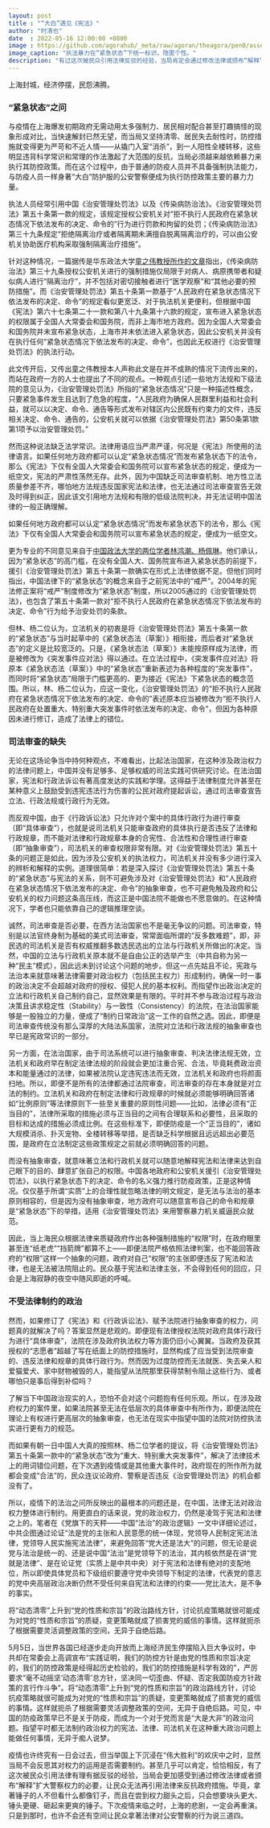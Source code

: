 ```yaml
---
layout: post
title : "“大白”遇见《宪法》"
author: "时清也"
date  : 2022-05-16 12:00:00 +0800
image : https://github.com/agorahub/_meta/raw/agoran/theagora/pen0/assets/images/c1/c1-20220516-01.jpg
image_caption: "执法暴力在“紧急状态”下统一标识，隐匿个性。"
description: "有过这次被民众引用法律反驳的经验，当局肯定会通过修改法律或颁布“解释”扩大警察权力。"
---
```


上海封城，经济停摆，民怨沸腾。

<!--more-->

### “紧急状态”之问

与疫情在上海爆发初期政府无需动用太多强制力、居民相对配合甚至打趣搞怪的现象形成对比，当快速解封已然无望，而当局又坚持清零、居民失去耐性时，防控措施就变得更为严苛和不近人情——从撬门入室“消杀”，到一人阳性全楼转移，这些明显违背科学常识和常理的作法激起了大范围的反抗，当局必须越来越依赖暴力来执行其防控政策。而在这个过程中，由于普通的防疫人员并不具备强制执法能力，与防疫人员一样身著“大白”防护服的公安警察便成为执行防控政策主要的暴力力量。

执法人员经常引用中国《治安管理处罚法》以及《传染病防治法》。《治安管理处罚法》第五十条第一款的规定，该规定授权公安机关对“拒不执行人民政府在紧急状态情况下依法发布的决定、命令的”行为进行罚款和拘留的处罚；《传染病防治法》第三十九条规定“拒绝隔离治疗或者隔离期未满擅自脱离隔离治疗的，可以由公安机关协助医疗机构采取强制隔离治疗措施”。

针对这种情况，一篇据传是华东政法大学[童之伟教授所作的文章](https://www.hk01.com/即時中國/768105/上海法學教授童之偉批-強送方艙-強進民宅-違法-微博遭禁言)指出，《传染病防治法》第三十九条授权公安机关进行的强制措施仅局限于对病人、病原携带者和疑似病人进行“隔离治疗”，并不包括对密切接触者进行“医学观察”和“其他必要的预防措施”。而《治安管理处罚法》第五十条第一款基于“人民政府在紧急状态情况下依法发布的决定、命令”的规定看似更宽泛、对于执法机关更便利，但根据中国《宪法》第六十七条第二十一款和第八十九条第十六款的规定，宣布进入紧急状态的权限属于全国人大常委会和国务院，而非上海市地方政府。因为全国人大常委会和国务院并未宣布紧急状态，上海市并未依法进入紧急状态，因此公安机关并没有在执行任何“紧急状态情况下依法发布的决定、命令”，也因此无权进行《治安管理处罚法》的执法行动。

此文传开后，又传出童之伟教授本人声称此文是在并不成熟的情况下流传出来的，而站在政府一方的人士也提出了不同的观点。一种观点引述一些地方法规和下级法院的意见认为，《治安管理处罚法》所指的“紧急状态情况”只是一种描述性概念，只要紧急事件发生且达到了危急的程度，“人民政府为确保人民群里利益和社会利益，就可以以决定、命令、通告等形式发布对辖区内公民既有约束力的文件，违反相关决定、命令、通告的，公安机关就可以依据《治安管理处罚法》第50条第1款第1项予以治安管理处罚。”

然而这种说法缺乏法学常识。法律用语应当严肃严谨，何况是《宪法》所使用的法律语言。如果任何地方政府都可以认定“紧急状态情况”而发布紧急状态下的法令，那么《宪法》下仅有全国人大常委会和国务院可以宣布紧急状态的规定，便成为一纸空文，宪法的严肃性荡然无存。此外，因为中国缺乏司法审查机制、地方性立法质量参差不齐，哪怕地方法规违反国家宪法和法律，也无法通过司法审查宣告无效及时得到纠正，因此该文引用地方法规和有限的低级法院判决，并无法证明中国法律的一般正确理解。

如果任何地方政府都可以认定“紧急状态情况”而发布紧急状态下的法令，那么《宪法》下仅有全国人大常委会和国务院可以宣布紧急状态的规定，便成为一纸空文。

更为专业的不同意见来自于[中国政法大学的两位学者林鸿潮、杨佩琳](https://opinion.caixin.com/2022-04-11/101868206.html)。他们承认，因为“紧急状态”的高门槛，在没有全国人大、国务院宣布进入紧急状态的前提下，援引《治安管理处罚法》第五十条第一款确实在形式上法律依据不足。但他们同时指出，中国法律下的“紧急状态”的概念来自于之前宪法中的“戒严”。2004年的宪法修正案将“戒严”制度修改为“紧急状态”制度，所以2005通过的《治安管理处罚法》，也包含了第五十条第一款对“拒不执行人民政府在紧急状态情况下依法发布的决定、命令”行为给予治安处罚的条款。

但林、杨二位认为，立法机关的初衷是将《治安管理处罚法》第五十条第一款的“紧急状态”与当时起草中的《紧急状态法（草案）》相衔接，而后者对“紧急状态”的定义是比较宽泛的。只是，《紧急状态法（草案）》未能按原样成为法律，而是被修改为《突发事件应对法》得以通过。在立法过程中，《突发事件应对法》将原本《紧急状态法（草案）》中的“紧急状态”重新表述为各种程度的“突发事件”，而同时将“紧急状态”局限于门槛更高的、更为接近《宪法》下紧急状态的概念范围。所以，林、杨二位认为，应这一变化，《治安管理处罚法》的“拒不执行人民政府在紧急状态情况下依法发布的决定、命令的”表述原本应当被修改为“拒不执行人民政府在处置重大、特别重大突发事件时依法发布的决定、命令”，但因为各种原因未进行修订，造成了法律上的错位。


### 司法审查的缺失

无论在这场论争当中持何种观点，不难看出，比起法治国家，在这种涉及政治权力的法律问题上，中国并没有足够多、足够权威的司法实践可供研究讨论。在法治国家，宪法和行政法诉讼有著高度发达的实践和学理。这得益于法律制度允许甚至在某种意义上鼓励受到违宪违法行为伤害的公民对政府提起诉讼，通过司法审查宣告立法、行政法规或行政行为无效。

而反观中国，由于《行政诉讼法》只允许对个案中的具体行政行为进行审查（即“具体审查”），也就是说司法机关只能审查政府的具体执行是否违反了法律和行政规章，而不能对法律和行政规章本身的合宪性、合法性和合理性进行审查（即“抽象审查”），司法机关的审查权限非常有限。对《治安管理处罚法》第五十条的问题正是如此，因为涉及公安机关的执法权力，司法机关并没有多少进行深入的辨析和解释的实例。道理很简单：若是深入探讨《治安管理处罚法》第五十条的“紧急状态”与宪法的关系，则不可避免涉及对《治安管理处罚法》和“人民政府在紧急状态情况下依法发布的决定、命令”的抽象审查，也不可避免触及政府和公安机关的权力问题这条高压线，而这正是中国法院不能做也不愿意做的。在这种情况下，学者也只能依靠自己的逻辑推理空谈。

诚然，司法审查是否必要，在西方法治国家也不是毫无争议的问题。司法审查，特别是以法官终身制为基础的美式司法审查，常常面临所谓的“反多数难题”，即，非民选的司法机关是否有权威推翻多数选民选出的立法与行政机关所做出的决定。当然，中国的立法与行政机关原本就不是自由公正的选举产生（中共自称为另一种“民主”模式），因此远未到讨论这个问题的地步。但这一点先姑且不论，宪政与法治本来就意味著法律需要对政治权力（包括民主权力）形成制约，确保一时一事的政治决定不会超越对政府的授权、侵犯人民的基本权利。而指望作出政治决定的立法和行政机关自己制约自己，显然效果是有限的。平时并不参与政治过程与政治决策且讲求稳定性（Stability）与一致性（Consistency）的法院，在法治国家能够是一股独立的力量，便成了“制约日常政治”这一工作的自然之选。因此，即便是司法审查传统没有那么深厚的大陆法系国家，法院对立法和行政法规的抽象审查也早已是宪政常识的一部分。

另一方面，在法治国家，由于司法系统可以进行抽象审查、判决法律法规无效，立法机关和政府早在制定法律法规的阶段就会更加注重合宪、合法，毕竟耗费政治资本和能量通过的法律，如果被法院认定违宪违法而无效，立法机关和政府也将颜面扫地。所以，即便不是所有的法律都通过法院审查，司法审查的存在本身就是对立法的制约。立法机关和政府在制定法律和行政规章的时候就必须能够明确回答诸如“比例原则”等法律原则下一些至关重要的原则性问题——比如，法律必须有“正当目的”，法律所采取的措施必须与正当目的之间有合理联系和必要性，且采取的目标和达成的措施必须成比例。在这些标准下，即便防疫是一个“正当目的”，诸如大规模消杀、扑灭宠物、全楼转移等举措，是否缺乏科学根据且远远超出必要范围，是政府在立法制定这些政策规定之前就必须明确回答的问题。

而没有抽象审查，就意味著立法和行政机关就可以随意地解释宪法和法律来达到自己眼下的目的、肆意扩张自己的权限。中国各地政府和公安机关援引《治安管理处罚法》，以执行紧急状态下的决定、命令的名义强力推行防疫政策，正是这种情况。仅仅基于所谓“实质”上的合理性就忽略法律的明文规定，是无法与法治的基本原则相容的，但是因为没有抽象审查，地方政府可以随意宣布自己的命令和规章是“紧急状态”下的举措，适用《治安管理处罚法》来用警察暴力机关威逼民众就范。

因此，当上海民众根据法律来质疑政府作出各种强制措施的“权限”时，在政府眼里甚至连“纸老虎”“挡箭牌”都算不上——即便法院严格依照法律判案，也不能回答政府的“权限”这样一个抽象的问题，政府对自己“权限”的主张即便违反了宪法和法律，也是无法被法院阻止的。民众基于宪法和法律主张，不会得到任何的回应，只会是上海寂静的夜空中随风即逝的呼喊。


### 不受法律制约的政治

然而，如果修订了《宪法》和《行政诉讼法》、赋予法院进行抽象审查的权力，问题真的就解决了吗？答案显然是悲观的。即便现有法律授权法院对政府具体行政行为进行“具体审查”，法院在涉及政府执法权力等方面仍旧小心翼翼。当政府及获其授权的“志愿者”超越了写在纸面上的防控措施时，显然构成了应当受到法院审查的、违反法律和规章的具体行政行为。然而因为过度防控而无法就医、失去亲人和爱猫爱犬、家中财物被毁的人，能指望从法院那里获得禁制令阻止这些行为、或者哪怕只是事后得到补偿吗？

了解当下中国政治现实的人，恐怕不会对这个问题抱有任何乐观。所以，在涉及政府权力的案件里，如果法院甚至无法在低层次的具体审查中有所作为，即便法院在理论上有权进行更高层次的抽象审查，也无法在现实中指望中国的法院对防控执法实进行更有力的规范。

而如果有朝一日中国人大真的按照林、杨二位学者的提议，将《治安管理处罚法》第五十条第一款中的“紧急状态”改为“重大、特别重大突发事件”，解决了法律技术上的用词错位问题，在下次遇到疫情或是其他重大事件时，政府现在的所作所为就都会变成“合法”的，民众连议论政府、警察是否违反《治安管理处罚法》的机会都没有了。

所以，疫情下的法治之问所反映出的最根本的问题还是，在中国，法律无法对政治权力整体进行制约。用更直白的话来说，党的政治权力，仍然是凌驾于宪法和法律之上的。笔者在《党旗下的天秤——中国“法治”的政治逻辑》一文中详细论述过，中共企图通过论证“法是党的主张和人民意愿的统一体现，党领导人民制定宪法法律，党领导人民实施宪法法律”，来避免回答“党大还是法大”的问题，但无论是说党与法治是统一的、还是说中国“法治”是党领导下的法治，其内核依然是在讲“党就是法律”、是在论证党（实质上是中共中央）对于宪法和法律有绝对的支配地位，所以即使具体党员和下级组织要遵守党中央领导下制定的法律，代表党的意志的党中央高层政治决断仍然不受任何来自宪法和法律的约束——党比法大，是不争的事实。

将“动态清零”上升到“党的性质和宗旨”的政治路线方针，讨论抗疫策略就很可能成为对党的“性质和宗旨”的质疑，变更策略就成了损害党的威信的事情。这样就扼杀了根据需要灵活调整政策的空间，无异于自绝后路。

5月5日，当世界各国已经逐步走向开放而上海经济民生停摆陷入巨大争议时，中共却在常委会上高调宣布“实践证明，我们的防控方针是由党的性质和宗旨决定的，我们的防控政策是经得起历史检验的，我们的防控措施是科学有效的”，严厉要求“毫不动摇坚‘动态清零’总方针，坚决同一切歪曲、怀疑、否定我国防疫方针政策的言行作斗争”。将“动态清零”上升到“党的性质和宗旨”的政治路线方针，讨论抗疫策略就很可能成为对党的“性质和宗旨”的质疑，变更策略就成了损害党的威信的事情。这样就扼杀了根据需要灵活调整政策的空间，无异于自绝后路。可见，中国的防疫政策早已不是关于防疫，而成为一个对于党而言是“大是大非”的政治问题。指望平时都无法制约政治权力的宪法、法律、司法机关在这种重大政治问题上能做任何事情，无异于痴人说梦。

疫情也许终究有一日会过去，但当举国上下沉浸在“伟大胜利”的欢庆中之时，显然当局不会反思其对权力的运用是否需要制约。甚至几乎可以肯定，恰恰相反，有了这次被民众引用法律有理有据反驳的经验，当局会更加感受到通过修改法律或者颁布“解释”扩大警察权力的必要，让民众无法再引用法律来反抗政府措施。毕竟，拿著锤子的人不但看什么都像钉子，而且在尝到权力甜头之后，只会想要块头更大、锤头更硬、砸起来更爽的锤子。下次疫情来临之时，上海的悲剧，一定会再重演。只是到那时，也许不会还有空间让民众拿著法律对公安警察的行为说三道四。

<!--END-->